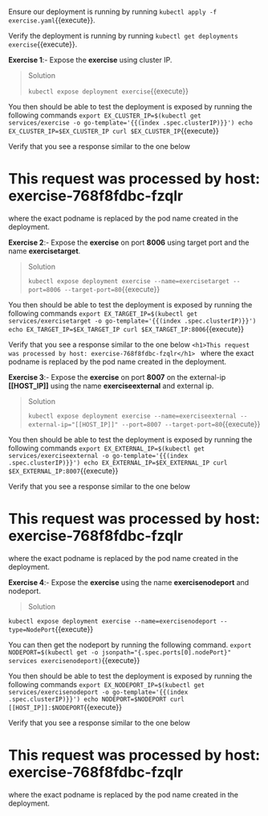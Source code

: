 Ensure our deployment is running by running `kubectl apply -f exercise.yaml`{{execute}}.

Verify the deployment is running by running `kubectl get deployments exercise`{{execute}}.

**Exercise 1**:-
Expose the **exercise** using cluster IP.

>Solution
>
>`kubectl expose deployment exercise`{{execute}}

You then should be able to test the deployment is exposed by running the following commands
`export EX_CLUSTER_IP=$(kubectl get services/exercise -o go-template='{{(index .spec.clusterIP)}}')
echo EX_CLUSTER_IP=$EX_CLUSTER_IP
curl $EX_CLUSTER_IP`{{execute}}

Verify that you see a response similar to the one below **<h1>This request was processed by host: exercise-768f8fdbc-fzqlr</h1>** where the exact podname is replaced by the pod name created in the deployment.

**Exercise 2**:-
Expose the **exercise** on port **8006** using target port and the name **exercisetarget**.

>Solution
>
>`kubectl expose deployment exercise --name=exercisetarget --port=8006 --target-port=80`{{execute}}

You then should be able to test the deployment is exposed by running the following commands
`export EX_TARGET_IP=$(kubectl get services/exercisetarget -o go-template='{{(index .spec.clusterIP)}}')
echo EX_TARGET_IP=$EX_TARGET_IP
curl $EX_TARGET_IP:8006`{{execute}}

Verify that you see a response similar to the one below `<h1>This request was processed by host: exercise-768f8fdbc-fzqlr</h1> ` where the exact podname is replaced by the pod name created in the deployment.

**Exercise 3**:-
Expose the **exercise** on port **8007** on the external-ip **[[HOST_IP]]** using the name **exerciseexternal** and external ip.

>Solution
>
>`kubectl expose deployment exercise --name=exerciseexternal --external-ip="[[HOST_IP]]" --port=8007 --target-port=80`{{execute}}

You then should be able to test the deployment is exposed by running the following commands
`export EX_EXTERNAL_IP=$(kubectl get services/exerciseexternal -o go-template='{{(index .spec.clusterIP)}}')
echo EX_EXTERNAL_IP=$EX_EXTERNAL_IP
curl $EX_EXTERNAL_IP:8007`{{execute}}

Verify that you see a response similar to the one below **<h1>This request was processed by host: exercise-768f8fdbc-fzqlr</h1>** where the exact podname is replaced by the pod name created in the deployment.

**Exercise 4**:-
Expose the **exercise** using the name **exercisenodeport** and nodeport.

>Solution
>
`kubectl expose deployment exercise --name=exercisenodeport --type=NodePort`{{execute}}

You can then get the nodeport by running the following command.
`export NODEPORT=$(kubectl get -o jsonpath="{.spec.ports[0].nodePort}" services exercisenodeport)`{{execute}}

You then should be able to test the deployment is exposed by running the following commands
`export EX_NODEPORT_IP=$(kubectl get services/exercisenodeport -o go-template='{{(index .spec.clusterIP)}}')
echo NODEPORT=$NODEPORT
curl [[HOST_IP]]:$NODEPORT`{{execute}}

Verify that you see a response similar to the one below **<h1>This request was processed by host: exercise-768f8fdbc-fzqlr</h1>** where the exact podname is replaced by the pod name created in the deployment.

